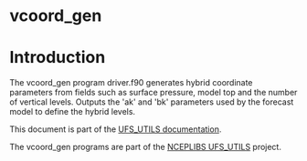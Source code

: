 
# vcoord_gen

# Introduction

The vcoord_gen program driver.f90 generates hybrid coordinate
parameters from fields such as surface pressure, model top and the
number of vertical levels. Outputs the 'ak' and 'bk' parameters used
by the forecast model to define the hybrid levels.

This document is part of the <a href="../index.html">UFS_UTILS
documentation</a>.

The vcoord_gen programs are part of the [NCEPLIBS
UFS_UTILS](https://github.com/NOAA-EMC/UFS_UTILS) project.



